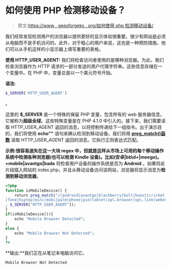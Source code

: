 # 如何使用 PHP 检测移动设备？

> 原文:[https://www . geesforgeks . org/如何使用 php 检测移动设备/](https://www.geeksforgeeks.org/how-to-detect-a-mobile-device-using-php/)

我们经常发现检测用户的浏览器以提供更好的显示体验很重要。很少有网站是必须从电脑而不是手机访问的。此外，对于粗心的用户来说，这也是一种预防措施，他们可以从手机这样的小显示器上填写重要的表格。

**使用 HTTP_USER_AGENT:** 我们将检查访问者使用的是哪种浏览器。为此，我们检查浏览器作为 HTTP 请求的一部分发送的用户代理字符串。这些信息存储在一个变量中。在 PHP 中，变量总是以一个美元符号开始。

**语法:**

```php
$_SERVER['HTTP_USER_AGENT']
```

。

这里的 **$_SERVER** 是一个特殊的保留 PHP 变量，包含所有的 web 服务器信息。它被称为**超级全球**。这些特殊变量是在 PHP 4.1.0 中引入的。接下来，我们需要读取 HTTP_USER_AGENT 返回的消息，以将控制传递给下一组指令。出于演示目的，我们将使用 **echo""** 语句来确认检测到移动设备。我们将用 [**preg_match()函数**](https://www.geeksforgeeks.org/php-preg_match-function/) 读取 HTTP_USER_AGENT 返回的消息。它执行正则表达式匹配。

**示例:**很容易迷失在这一大块 regex 中，但就是这样从市场上可用的每个移动操作系统中检测各种浏览器(也可以检测 Kindle 设备)。比如**(安卓|bb\d+|meego)。+mobile|avantgo|bada** 将检查用户设备的操作系统是否为 **Android** 。如果将此片段插入网站的 index.php，并且从移动设备访问该网站，浏览器将显示消息为**检测到移动浏览器**。

```php
<?php
function isMobileDevice() {
    return preg_match("/(android|avantgo|blackberry|bolt|boost|cricket|docomo
|fone|hiptop|mini|mobi|palm|phone|pie|tablet|up\.browser|up\.link|webos|wos)/i"
, $_SERVER["HTTP_USER_AGENT"]);
}
if(isMobileDevice()){
    echo "Mobile Browser Detected";
}
else {
    echo "Mobile Browser Not Detected";
}
?>
```

**输出:**我们正在从笔记本电脑访问它。

```php
Mobile Browser Not Detected
```